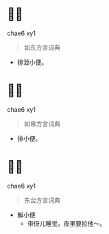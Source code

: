 # 𠑞尿
chae6 xy1
> 如东方言词典
- 排泄小便。

# 𠑞尿
chae6 xy1
> 如皋方言词典
- 排小便。

# 𠑞尿
chae6 xy1
> 东台方言词典
- 解小便
  - 带伢儿睡觉，夜里要拉他～。
